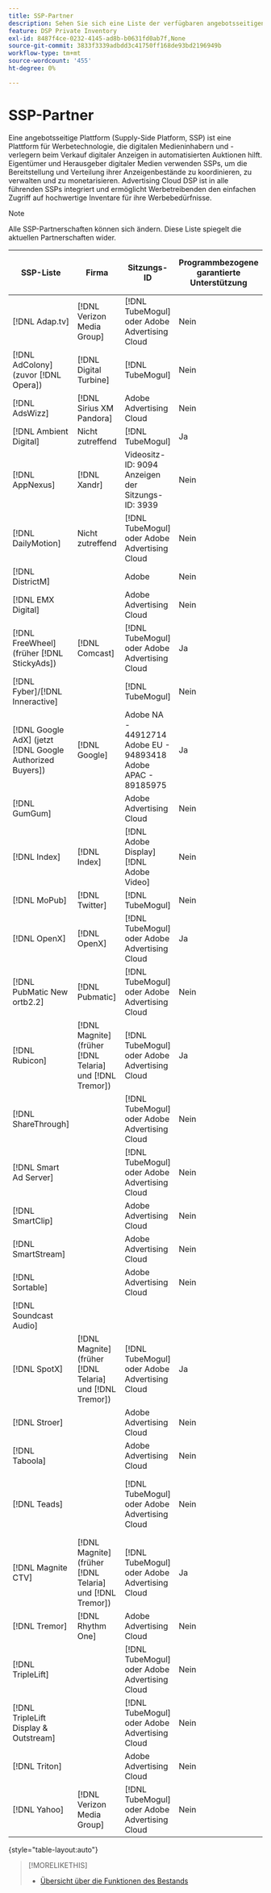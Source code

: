 ```yaml
---
title: SSP-Partner
description: Sehen Sie sich eine Liste der verfügbaren angebotsseitigen Plattformen (SSP) und offenen Austauschpartner an.
feature: DSP Private Inventory
exl-id: 8487f4ce-0232-4145-ad8b-b0631fd0ab7f,None
source-git-commit: 3833f3339adbdd3c41750ff168de93bd2196949b
workflow-type: tm+mt
source-wordcount: '455'
ht-degree: 0%

---
```


# SSP-Partner

Eine angebotsseitige Plattform (Supply-Side Platform, SSP) ist eine Plattform für Werbetechnologie, die digitalen Medieninhabern und -verlegern beim Verkauf digitaler Anzeigen in automatisierten Auktionen hilft. Eigentümer und Herausgeber digitaler Medien verwenden SSPs, um die Bereitstellung und Verteilung ihrer Anzeigenbestände zu koordinieren, zu verwalten und zu monetarisieren. Advertising Cloud DSP ist in alle führenden SSPs integriert und ermöglicht Werbetreibenden den einfachen Zugriff auf hochwertige Inventare für ihre Werbebedürfnisse.

>[!NOTE]
>
>Alle SSP-Partnerschaften können sich ändern. Diese Liste spiegelt die aktuellen Partnerschaften wider.

| SSP-Liste | Firma | Sitzungs-ID | Programmbezogene garantierte Unterstützung | Region | Unterstützte Währung | Video Desktop | Video Mobile | Video CTV | Display Desktop | Mobile anzeigen | Native Anzeige | Audio Desktop und Mobilgerät |
|--- |--- |--- |--- |--- |--- |--- |--- |--- |--- |--- |--- |--- |
| [!DNL Adap.tv] | [!DNL Verizon Media Group] | [!DNL TubeMogul] oder Adobe Advertising Cloud | Nein | Global | USD | X | X | X |  |  |  |  |
| [!DNL AdColony] (zuvor [!DNL Opera]) | [!DNL Digital Turbine] | [!DNL TubeMogul] | Nein | Global | USD |  | x |  |  |  |  |  |
| [!DNL AdsWizz] | [!DNL Sirius XM Pandora] | Adobe Advertising Cloud | Nein | Global | USD, EUR, GBP |  |  |  |  |  |  | x |
| [!DNL Ambient Digital] | Nicht zutreffend | [!DNL TubeMogul] | Ja | SEA | USD |  | x |  | x |  |  | x |
| [!DNL AppNexus] | [!DNL Xandr] | Videositz-ID: 9094<br>Anzeigen der Sitzungs-ID: 3939 | Nein | Global | USD | x | x | x | x | x |  |  |
| [!DNL DailyMotion] | Nicht zutreffend | [!DNL TubeMogul] oder Adobe Advertising Cloud | Nein | US + EMEA | USD, EUR | x | x | x |  |  |  |  |
| [!DNL DistrictM] |  | Adobe | Nein | US/CA | USD |  |  |  | x | x |  |  |
| [!DNL EMX Digital] |  | Adobe Advertising Cloud | Nein | US/CA | USD | x | x | x |  |  |  |  |
| [!DNL FreeWheel] (früher [!DNL StickyAds]) | [!DNL Comcast] | [!DNL TubeMogul] oder Adobe Advertising Cloud | Ja | Global | USD, EUR, AUD, GBP | x | x | x |  |  |  |  |
| [!DNL Fyber]/[!DNL Inneractive] |  | [!DNL TubeMogul] | Nein | Global | USD | x | x |  |  |  |  |  |
| [!DNL Google AdX] (jetzt [!DNL Google Authorized Buyers]) | [!DNL Google] | Adobe NA - 44912714<br>Adobe EU - 94893418<br>Adobe APAC - 89185975 | Ja | Global | USD, BRL | x | x | x | x | x |  | x |
| [!DNL GumGum] |  | Adobe Advertising Cloud | Nein | US/CA | USD | x | x |  | x | x |  |  |
| [!DNL Index] | [!DNL Index] | [!DNL Adobe Display]<br>[!DNL Adobe Video] | Nein | Global | USD | x | x | x | x | x |  |  |
| [!DNL MoPub] | [!DNL Twitter] | [!DNL TubeMogul] | Nein | Global | USD |  | x |  |  |  |  |  |
| [!DNL OpenX] | [!DNL OpenX] | [!DNL TubeMogul] oder Adobe Advertising Cloud | Ja | Global | USD | x |  |  | x | x |  |  |
| [!DNL PubMatic New ortb2.2] | [!DNL Pubmatic] | [!DNL TubeMogul] oder Adobe Advertising Cloud | Nein | Global | USD | x | x | x | x | x |  |  |
| [!DNL Rubicon] | [!DNL Magnite] (früher [!DNL Telaria] und [!DNL Tremor]) | [!DNL TubeMogul] oder Adobe Advertising Cloud | Ja | Global | USD | x | x | x | x | x |  | x |
| [!DNL ShareThrough] |  | [!DNL TubeMogul] oder Adobe Advertising Cloud | Nein | Global | USD | x | x |  | x | x | x |  |
| [!DNL Smart Ad Server] |  | [!DNL TubeMogul] oder Adobe Advertising Cloud | Nein | Global | USD, EUR | x | x |  | x | x |  |  |
| [!DNL SmartClip] |  | Adobe Advertising Cloud | Nein | EMEA | Alle Währungen | x | x | x | x | x |  |  |
| [!DNL SmartStream] |  | Adobe Advertising Cloud | Nein | EMEA | EUR, USD | x | x |  |  |  |  |  |
| [!DNL Sortable] |  | Adobe Advertising Cloud | Nein | CA | USD |  |  |  | x | x |  |  |
| [!DNL Soundcast Audio] |  |  |  |  |  |  |  |  |  |  |  |  |
| [!DNL SpotX] | [!DNL Magnite] (früher [!DNL Telaria] und [!DNL Tremor]) | [!DNL TubeMogul] oder Adobe Advertising Cloud | Ja | Global | USD | x | x | x |  |  |  |  |
| [!DNL Stroer] |  | Adobe Advertising Cloud | Nein | EMEA | USD | x | x |  | x | x |  |  |
| [!DNL Taboola] |  | Adobe Advertising Cloud | Nein | US/CA | USD | x | x |  |  |  |  |  |
| [!DNL Teads] |  | [!DNL TubeMogul] oder Adobe Advertising Cloud | Nein | Outstream Video = Global<br>Anzeige = NA + EMEA | USD | x | x |  | x | x |  |  |
| [!DNL Magnite CTV] | [!DNL Magnite] (früher [!DNL Telaria] und [!DNL Tremor]) | [!DNL TubeMogul] oder Adobe Advertising Cloud | Ja | Global | AUD, USD | x | x | x |  |  |  |  |
| [!DNL Tremor] | [!DNL Rhythm One] | Adobe Advertising Cloud | Nein | US + EMEA | USD | x | x |  |  |  |  |  |
| [!DNL TripleLift] |  | [!DNL TubeMogul] oder Adobe Advertising Cloud | Nein | Global | USD |  |  |  |  |  | x |  |
| [!DNL TripleLift Display & Outstream] |  | [!DNL TubeMogul] oder Adobe Advertising Cloud | Nein | Global | USD | x | x |  | x | x |  |  |
| [!DNL Triton] |  | Adobe Advertising Cloud | Nein | Global | USD |  |  |  |  |  |  | x |
| [!DNL Yahoo] | [!DNL Verizon Media Group] | [!DNL TubeMogul] oder Adobe Advertising Cloud | Nein | Global | USD |  |  |  | x | x |  |  |

{style=&quot;table-layout:auto&quot;}

>[!MORELIKETHIS]
>
>* [Übersicht über die Funktionen des Bestands](inventory-overview.md)

